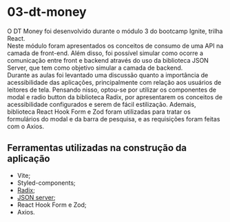 # 03-dt-money

O DT Money foi desenvolvido durante o módulo 3 do bootcamp Ignite, trilha React.
<br>
Neste módulo foram apresentados os conceitos de consumo de uma API na camada de front-end. Além disso, foi possível simular como ocorre a comunicação entre front e backend através do uso da biblioteca JSON Server, que tem como objetivo simular a camada de backend.
<br>
Durante as aulas foi levantado uma discussão quanto a importância de acessibilidade das aplicações, principalmente com relação aos usuários de leitores de tela. Pensando nisso, optou-se por utilizar os componentes de modal e radio button da biblioteca Radix, por apresentarem os conceitos de acessibilidade configurados e serem de fácil estilização. Ademais, biblioteca React Hook Form e Zod foram utilizadas para tratar os formulários do modal e da barra de pesquisa, e as requisições foram feitas com o Axios. 

## Ferramentas utilizadas na construção da aplicação
- Vite;
- Styled-components;
- [Radix](https://www.radix-ui.com/);
- [JSON server](https://github.com/typicode/json-server);
- React Hook Form e Zod;
- Axios.

